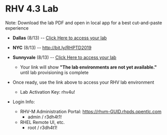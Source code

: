 # RHV 4.3 Lab

Note: Download the lab PDF and open in local app for a best cut-and-paste experience

 - **Dallas** (8/13) -- [Click Here to access your lab]()
 - **NYC** (8/13) --  http://bit.ly/RHPTD2019
 - **Sunnyvale** (8/13) -- [Click Here to access your lab]()
    * Your link will show **"The lab environments are not yet available."** until lab provisioning is complete
    
 - Once ready, use the link above to access your RHV lab environment
    * Lab Activation Key: rhv4u!
    
 - Login Info:
    * RHV-M Administration Portal: https://rhvm-GUID.rhpds.opentlc.com
        * admin / r3dh4t1!
    * RHEL Remote UI, etc. 
        * root / r3dh4t1!

